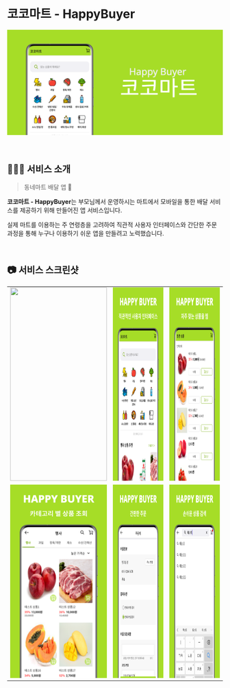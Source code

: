 # **코코마트 - HappyBuyer**

![앱 그래픽 이미지](https://github.com/younhwan97/happy-buyer-app/blob/develop/happy_buyer_app_graphic_img.png?raw=true)

<br>

## 💁🏻‍♂️ 서비스 소개

> 동네마트 배달 앱  🚚

**코코마트 - HappyBuyer**는 부모님께서 운영하시는 마트에서 모바일을 통한 배달 서비스를 제공하기 위해 만들어진 앱 서비스입니다. 

실제 마트를 이용하는 주 연령층을 고려하여 직관적 사용자 인터페이스와 간단한 주문 과정을 통해 누구나 이용하기 쉬운 앱을 만들려고 노력했습니다.

<br>

## 📷 서비스 스크린샷 

<table>
  <tr>
    <td><img width="226px" height="452px" src="https://github.com/younhwan97/happy-buyer-app/blob/develop/happy_buyer_app_screen_shot.gif?raw=true"/></td>
    <td><img width="226px" height="452px" src="https://github.com/younhwan97/happy-buyer-app/blob/develop/happy_buyer_app_screen_shot_1.png?raw=true"/></td>
    <td><img width="226px" height="452px" src="https://github.com/younhwan97/happy-buyer-app/blob/develop/happy_buyer_app_screen_shot_2.png?raw=true"/></td>
  </tr>
  <tr>
     <td><img width="226px" height="452px" src="https://github.com/younhwan97/happy-buyer-app/blob/develop/happy_buyer_app_screen_shot_3.png?raw=true"/></td>
    <td><img width="226px" height="452px" src="https://github.com/younhwan97/happy-buyer-app/blob/develop/happy_buyer_app_screen_shot_4.png?raw=true"/></td>
    <td><img width="226px" height="452px" src="https://github.com/younhwan97/happy-buyer-app/blob/develop/happy_buyer_app_screen_shot_5.png?raw=true"/></td>
  </tr>    
 </table>

## 